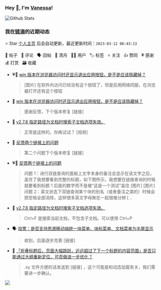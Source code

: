### Hey 👋, I'm [Vanessa](http://vanessa.b3log.org/)!

![Github Stats](https://github-readme-stats.vercel.app/api?username=Vanessa219&show_icons=true)

<!--events start -->

### 我在[链滴](https://ld246.com)的近期动态

⭐️ Star [个人主页](https://github.com/Vanessa219/Vanessa219) 后会自动更新，最近更新时间：`2023-03-12 08:43:13`

📝 帖子 &nbsp; 💬 评论 &nbsp; 🗣 回帖 &nbsp; 🌙 清月 &nbsp; 👨‍💻 用户 &nbsp; 🏷️ 标签 &nbsp; ⭐️ 关注 &nbsp; 👍 赞同 &nbsp; 💗 感谢 &nbsp; 💰 打赏 &nbsp; 🗃 收藏

* 💗📝 [win 版本在浏览器访问时还显示退出应用按钮，是不是应该隐藏掉？](https://ld246.com/article/1678433672107)

  > [图片] 在软件内访问已经没有这个按钮了，但是启用网络伺服，在浏览器打开还有这个按钮
* 💬 [win 版本在浏览器访问时还显示退出应用按钮，是不是应该隐藏掉？](https://ld246.com/article/1678433672107/comment/1678439383748#comments)

  > 感谢反馈，下个版本修复 [链接]
* 💬 [v2.7.8 指定路径为文档时搜索子文档选项失效。](https://ld246.com/article/1678367298028/comment/1678374124819#comments)

  > 正常是这样的，你再试试？ [视频]
* 💬 [反馈两个链接上的问题](https://ld246.com/article/1678368617206/comment/1678373830937#comments)

  > 第二个问题下个版本修复 [链接]
* 💗📝 [反馈两个链接上的问题](https://ld246.com/article/1678368617206)

  > 问题 1：进行双链查询的面板上文字本身的备注会显示在该文字之后，盖住了我想要看到完整的标题，如下图所示，我想要在链接查询的时候就要看到标题 1 后面的数字而不是被“这是一个测试”盖住 [图片] [图片] 问题 2：英文状态下双链查询某个块的别名（或者备注之类的）时候会把空格全部消除，这样很多英文字母聚在一起很难分辨 [ ..
* 💬 [v2.7.8 指定路径为文档时搜索子文档选项失效。](https://ld246.com/article/1678367298028/comment/1678373074105#comments)

  > Ctrl+F 是搜索当前文档，不包含子文档。可以使用 Ctrl+P
* 🗣 [投票：是否支持思源移动端统一块菜单、块标菜单、文档菜单为半屏显示](https://ld246.com/article/1678185548080/comment/1678370556619#comments)

  > 收到，后面逐步完善 [链接]
* 💬 [「折叠标题后，页面大幅跳跃，远远超过了下一个标题的内容范围」是否只能通过大纲重新定位，可否做进一步优化？](https://ld246.com/article/1678363717605/comment/1678367665263#comments)

  > .sy 文件方便的话发送到 [链接] ，这个可能是和动态加载有关，我们需要进一步确认。


<!--events end -->

<a title="Hits" target="_blank" href="https://github.com/Vanessa219/Vanessa219"><img src="https://hits.b3log.org/Vanessa219/Vanessa219.svg"></a>

